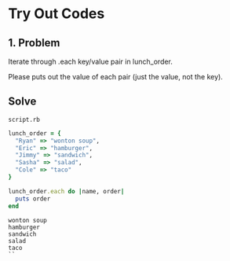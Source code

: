 # Try Out Codes

## 1. Problem 

Iterate through .each key/value pair in lunch_order.

Please puts out the value of each pair (just the value, not the key).

## Solve

```script.rb```

```ruby
lunch_order = {
  "Ryan" => "wonton soup",
  "Eric" => "hamburger",
  "Jimmy" => "sandwich",
  "Sasha" => "salad",
  "Cole" => "taco"
}

lunch_order.each do |name, order|
  puts order
end

```

```console
wonton soup
hamburger
sandwich
salad
taco
``
